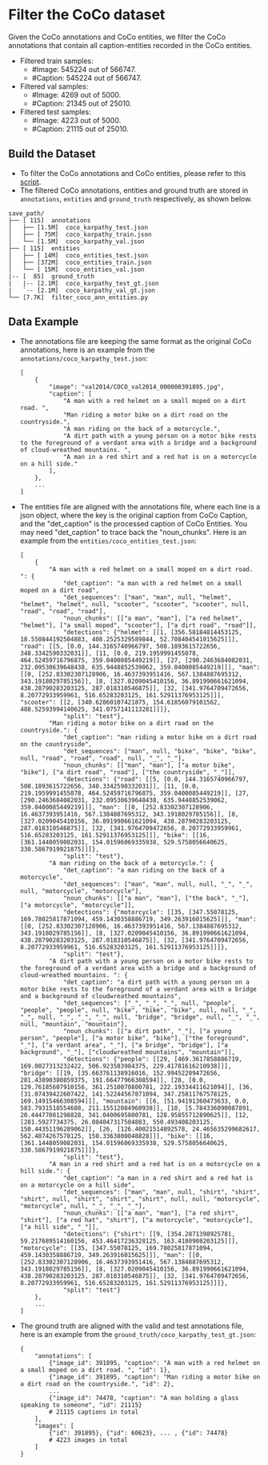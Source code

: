 # Filter the CoCo dataset

Given the CoCo annotations and CoCo entities, we filter the CoCo annotations that contain all caption-entities recorded in the CoCo entities.

- Filtered train samples: 
    - #Image: 545224 out of 566747.
    - #Caption: 545224 out of 566747.
- Filtered val samples: 
    - #Image: 4269 out of 5000.
    - #Caption: 21345 out of 25010.
- Filtered test samples: 
    - #Image: 4223 out of 5000.
    - #Caption: 21115 out of 25010.

## Build the Dataset

- To filter the CoCo annotations and CoCo entities, please refer to this [script](./filter_coco_ann_entities.py).
- The filtered CoCo annotations, entities and ground truth are stored in `annotations`, `entities` and `ground_truth` respectively, as shown below.

```
save_path/
├── [ 115]  annotations
│   ├── [1.5M]  coco_karpathy_test.json
│   ├── [ 75M]  coco_karpathy_train.json
│   └── [1.5M]  coco_karpathy_val.json
├── [ 115]  entities
│   ├── [ 14M]  coco_entities_test.json
│   ├── [372M]  coco_entities_train.json
│   └── [ 15M]  coco_entities_val.json
|-- [  85]  ground_truth
|   |-- [2.1M]  coco_karpathy_test_gt.json
|   `-- [2.1M]  coco_karpathy_val_gt.json
└── [7.7K]  filter_coco_ann_entities.py
```

## Data Example

- The annotations file are keeping the same format as the original CoCo annotations, here is an example from the `annotations/coco_karpathy_test.json`:

    ```
    [
        {
            "image": "val2014/COCO_val2014_000000391895.jpg",
            "caption": [
                "A man with a red helmet on a small moped on a dirt road. ",
                "Man riding a motor bike on a dirt road on the countryside.",
                "A man riding on the back of a motorcycle.",
                "A dirt path with a young person on a motor bike rests to the foreground of a verdant area with a bridge and a background of cloud-wreathed mountains. ",
                "A man in a red shirt and a red hat is on a motorcycle on a hill side."
            ],
        },
        ...
    ]
    ```

- The entities file are aligned with the annotations file, where each line is a json object, where the key is the original caption from CoCo Caption, and the "det_caption" is the processed caption of CoCo Entities. You may need "det_caption" to trace back the "noun_chunks". Here is an example from the `entities/coco_entities_test.json`:

    ```
    [
        {
            "A man with a red helmet on a small moped on a dirt road. ": {
                "det_caption": "a man with a red helmet on a small moped on a dirt road",
                "det_sequences": ["man", "man", null, "helmet", "helmet", "helmet", null, "scooter", "scooter", "scooter", null, "road", "road", "road"], 
                "noun_chunks": [["a man", "man"], ["a red helmet", "helmet"], ["a small moped", "scooter"], ["a dirt road", "road"]], 
                "detections": {"helmet": [[1, [356.58184814453125, 18.550844192504883, 408.2525329589844, 52.708404541015625]]], "road": [[5, [0.0, 144.3165740966797, 508.1893615722656, 348.3342590332031]], [11, [0.0, 219.1959991455078, 464.52459716796875, 359.0400085449219]], [27, [290.2463684082031, 232.09530639648438, 635.9448852539062, 359.0400085449219]]], "man": [[0, [252.83302307128906, 16.4637393951416, 567.1384887695312, 343.1918029785156]], [8, [327.0209045410156, 36.891990661621094, 438.28790283203125, 287.018310546875]], [32, [341.9764709472656, 8.20772933959961, 516.65283203125, 161.52911376953125]]], "scooter": [[2, [340.62860107421875, 154.61856079101562, 488.52593994140625, 341.0757141113281]]]}, 
                "split": "test"}, 
            "Man riding a motor bike on a dirt road on the countryside.": {
                "det_caption": "man riding a motor bike on a dirt road on the countryside",
                "det_sequences": ["man", null, "bike", "bike", "bike", null, "road", "road", "road", null, "_", "_"], 
                "noun_chunks": [["man", "man"], ["a motor bike", "bike"], ["a dirt road", "road"], ["the countryside", "_"]], 
                "detections": {"road": [[5, [0.0, 144.3165740966797, 508.1893615722656, 348.3342590332031]], [11, [0.0, 219.1959991455078, 464.52459716796875, 359.0400085449219]], [27, [290.2463684082031, 232.09530639648438, 635.9448852539062, 359.0400085449219]]], "man": [[0, [252.83302307128906, 16.4637393951416, 567.1384887695312, 343.1918029785156]], [8, [327.0209045410156, 36.891990661621094, 438.28790283203125, 287.018310546875]], [32, [341.9764709472656, 8.20772933959961, 516.65283203125, 161.52911376953125]]], "bike": [[16, [361.1448059082031, 154.01596069335938, 529.5758056640625, 330.5867919921875]]]}, 
                "split": "test"}, 
            "A man riding on the back of a motorcycle.": {
                "det_caption": "a man riding on the back of a motorcycle",
                "det_sequences": ["man", "man", null, null, "_", "_", null, "motorcycle", "motorcycle"], 
                "noun_chunks": [["a man", "man"], ["the back", "_"], ["a motorcycle", "motorcycle"]], 
                "detections": {"motorcycle": [[35, [347.55078125, 169.78025817871094, 459.1430358886719, 349.263916015625]]], "man": [[0, [252.83302307128906, 16.4637393951416, 567.1384887695312, 343.1918029785156]], [8, [327.0209045410156, 36.891990661621094, 438.28790283203125, 287.018310546875]], [32, [341.9764709472656, 8.20772933959961, 516.65283203125, 161.52911376953125]]]}, 
                "split": "test"}, 
            "A dirt path with a young person on a motor bike rests to the foreground of a verdant area with a bridge and a background of cloud-wreathed mountains. ": {
                "det_caption": "a dirt path with a young person on a motor bike rests to the foreground of a verdant area with a bridge and a background of cloudwreathed mountains",
                "det_sequences": ["_", "_", "_", null, "people", "people", "people", null, "bike", "bike", "bike", null, null, "_", "_", null, "_", "_", "_", null, "bridge", "bridge", null, "_", "_", null, "mountain", "mountain"], 
                "noun_chunks": [["a dirt path", "_"], ["a young person", "people"], ["a motor bike", "bike"], ["the foreground", "_"], ["a verdant area", "_"], ["a bridge", "bridge"], ["a background", "_"], ["cloudwreathed mountains", "mountain"]], 
                "detections": {"people": [[29, [469.3617858886719, 169.0027313232422, 506.923583984375, 229.41781616210938]]], "bridge": [[19, [35.663761138916016, 152.99452209472656, 281.43890380859375, 191.66477966308594]], [28, [0.0, 129.76185607910156, 361.2510070800781, 222.19334411621094]], [36, [31.07439422607422, 141.52244567871094, 347.25811767578125, 169.14915466308594]]], "mountain": [[6, [51.94191360473633, 0.0, 583.7931518554688, 211.15512084960938]], [10, [5.784336090087891, 20.44477081298828, 341.0400695800781, 128.95855712890625]], [12, [281.5927734375, 26.084047317504883, 550.493408203125, 150.44351196289062]], [26, [126.40021514892578, 24.465635299682617, 562.4874267578125, 150.3363800048828]]], "bike": [[16, [361.1448059082031, 154.01596069335938, 529.5758056640625, 330.5867919921875]]]}, 
                "split": "test"}, 
            "A man in a red shirt and a red hat is on a motorcycle on a hill side.": {
                "det_caption": "a man in a red shirt and a red hat is on a motorcycle on a hill side",
                "det_sequences": ["man", "man", null, "shirt", "shirt", "shirt", null, "shirt", "shirt", "shirt", null, null, "motorcycle", "motorcycle", null, "_", "_", "_"], 
                "noun_chunks": [["a man", "man"], ["a red shirt", "shirt"], ["a red hat", "shirt"], ["a motorcycle", "motorcycle"], ["a hill side", "_"]], 
                "detections": {"shirt": [[9, [354.2871398925781, 59.217689514160156, 453.46417236328125, 163.4180908203125]]], "motorcycle": [[35, [347.55078125, 169.78025817871094, 459.1430358886719, 349.263916015625]]], "man": [[0, [252.83302307128906, 16.4637393951416, 567.1384887695312, 343.1918029785156]], [8, [327.0209045410156, 36.891990661621094, 438.28790283203125, 287.018310546875]], [32, [341.9764709472656, 8.20772933959961, 516.65283203125, 161.52911376953125]]]}, 
                "split": "test"}
        },
        ...
    ]
    ```

- The ground truth are aligned with the valid and test annotations file, here is an example from the `ground_truth/coco_karpathy_test_gt.json`:

    ```
    {
        "annotations": [
            {"image_id": 391895, "caption": "A man with a red helmet on a small moped on a dirt road. ", "id": 1}, 
            {"image_id": 391895, "caption": "Man riding a motor bike on a dirt road on the countryside.", "id": 2}, 
            ...
            {"image_id": 74478, "caption": "A man holding a glass speaking to someone", "id": 21115} 
            # 21115 captions in total
        ],
        "images": [
            {"id": 391895}, {"id": 60623}, ... , {"id": 74478}  
            # 4223 images in total 
        ]
    }
    ```
